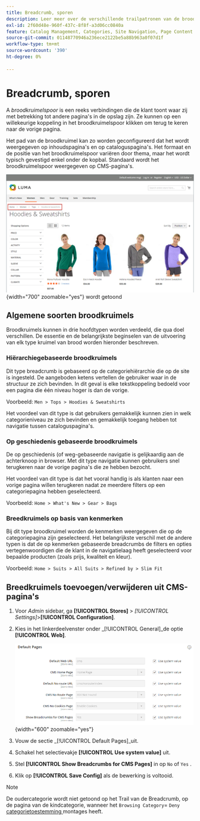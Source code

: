 ```yaml
---
title: Breadcrumb, sporen
description: Leer meer over de verschillende trailpatronen van de broodkruimelspoor en hoe te om hen te vormen om op inhoud en cataloguspagina's te verschijnen.
exl-id: 2f60d48e-960f-437c-8f8f-a3d06cc0840a
feature: Catalog Management, Categories, Site Navigation, Page Content
source-git-commit: 01148770946a236ece2122be5a88b963a0f07d1f
workflow-type: tm+mt
source-wordcount: '390'
ht-degree: 0%

---
```


# Breadcrumb, sporen

A _broodkruimelspoor_ is een reeks verbindingen die de klant toont waar zij met betrekking tot andere pagina&#39;s in de opslag zijn. Ze kunnen op een willekeurige koppeling in het broodkruimelspoor klikken om terug te keren naar de vorige pagina.

Het pad van de broodkruimel kan zo worden geconfigureerd dat het wordt weergegeven op inhoudspagina&#39;s en op cataloguspagina&#39;s. Het formaat en de positie van het broodkruimelspoor variëren door thema, maar het wordt typisch gevestigd enkel onder de kopbal. Standaard wordt het broodkruimelspoor weergegeven op CMS-pagina&#39;s.

![ Breadcrumb spoor dat in storefront ](./assets/storefront-breadcrumb-trail.png){width="700" zoomable="yes"} wordt getoond

## Algemene soorten broodkruimels

Broodkruimels kunnen in drie hoofdtypen worden verdeeld, die qua doel verschillen. De essentie en de belangrijkste beginselen van de uitvoering van elk type kruimel van brood worden hieronder beschreven.

### Hiërarchiegebaseerde broodkruimels

Dit type breadcrumb is gebaseerd op de categoriehiërarchie die op de site is ingesteld. De aangeboden ketens vertellen de gebruiker waar in de structuur ze zich bevinden. In dit geval is elke tekstkoppeling bedoeld voor een pagina die één niveau hoger is dan de vorige.

Voorbeeld: `Men > Tops > Hoodies & Sweatshirts`

Het voordeel van dit type is dat gebruikers gemakkelijk kunnen zien in welk categorieniveau ze zich bevinden en gemakkelijk toegang hebben tot navigatie tussen cataloguspagina&#39;s.

### Op geschiedenis gebaseerde broodkruimels

De op geschiedenis (of weg-gebaseerde navigatie is gelijkaardig aan de achterknoop in browser. Met dit type navigatie kunnen gebruikers snel terugkeren naar de vorige pagina&#39;s die ze hebben bezocht.

Het voordeel van dit type is dat het vooral handig is als klanten naar een vorige pagina willen terugkeren nadat ze meerdere filters op een categoriepagina hebben geselecteerd.

Voorbeeld: `Home > What's New > Gear > Bags`

### Breedkruimels op basis van kenmerken

Bij dit type broodkruimel worden de kenmerken weergegeven die op de categoriepagina zijn geselecteerd. Het belangrijkste verschil met de andere typen is dat de op kenmerken gebaseerde breadcrumbs de filters en opties vertegenwoordigen die de klant in de navigatielaag heeft geselecteerd voor bepaalde producten (zoals prijs, kwaliteit en kleur).

Voorbeeld: `Home > Suits > All Suits > Refined by > Slim Fit`

## Breedkruimels toevoegen/verwijderen uit CMS-pagina&#39;s

1. Voor _Admin_ sidebar, ga **[!UICONTROL Stores]** > _[!UICONTROL Settings]_>**[!UICONTROL Configuration]**.

1. Kies in het linkerdeelvenster onder _[!UICONTROL General]_de optie **[!UICONTROL Web]**.

   ![ toon Broodkruimels voor Pagina&#39;s CMS ](../configuration-reference/general/assets/web-default-pages.png){width="600" zoomable="yes"}

1. Vouw de sectie _[!UICONTROL Default Pages]_uit.

1. Schakel het selectievakje **[!UICONTROL Use system value]** uit.

1. Stel **[!UICONTROL Show Breadcrumbs for CMS Pages]** in op `No` of `Yes` .

1. Klik op **[!UICONTROL Save Config]** als de bewerking is voltooid.

>[!NOTE]
>
>De oudercategorie wordt niet getoond op het Trail van de Breadcrumb, op de pagina van de kindcategorie, wanneer het `Browsing Category`= `Deny` [ categorietoestemming ](category-permissions.md) montages heeft.
